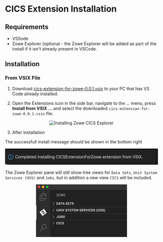 # CICS Extension Installation

## Requirements

- VSSode
- Zowe Explorer (optional - the Zowe Explorer will be added as part of the install if it isn't already present in VSCode.

## Installation

### From VSIX File 

1. Download [cics-extension-for-zowe-0.0.1.vsix](https://github.com/zowe/vscode-extension-for-cics/raw/main/cics-extension-for-zowe-0.0.1.vsix) to your PC that has VS Code already installed.

2. Open the Extensions icon in the side bar, navigate to the ... menu, press **Install from VSIX ...** and select the downloaded `cics-extension-for-zowe-0.0.1.vsix` file.

<p align="center">
<img src="./images/zowe-cics-explorer-install.gif" alt="Installing Zowe CICS Explorer" width="700px"/> 
</p>

3. After installation

The successfull install message should be shown in the bottom right

<p align="center">
<img src="./images/info-message-install-completed.png" alt="Zowe CICS Explorer install completed" width="550px"/> 
</p>

The Zowe Explorer pane will still show tree views for `Data Sets`, `Unit System Services (USS)` and `Jobs`, but in addition a new view `CICS` will be included.

<p align="center">
<img src="./images/cics-tree-in-zowe-pane.png" alt="CICS tree in Zowe pane" width="300px"/> 
</p>